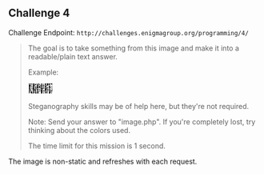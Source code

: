 Challenge 4
-----------

Challenge Endpoint: `http://challenges.enigmagroup.org/programming/4/`

> The goal is to take something from this image and make it into a
> readable/plain text answer.
>
> Example:
>
> ![Example](./data/example.png)
>
> Steganography skills may be of help here, but they're not required.
>
> Note: Send your answer to "image.php".
> If you're completely lost, try thinking about the colors used.
>
> The time limit for this mission is 1 second.

The image is non-static and refreshes with each request.
